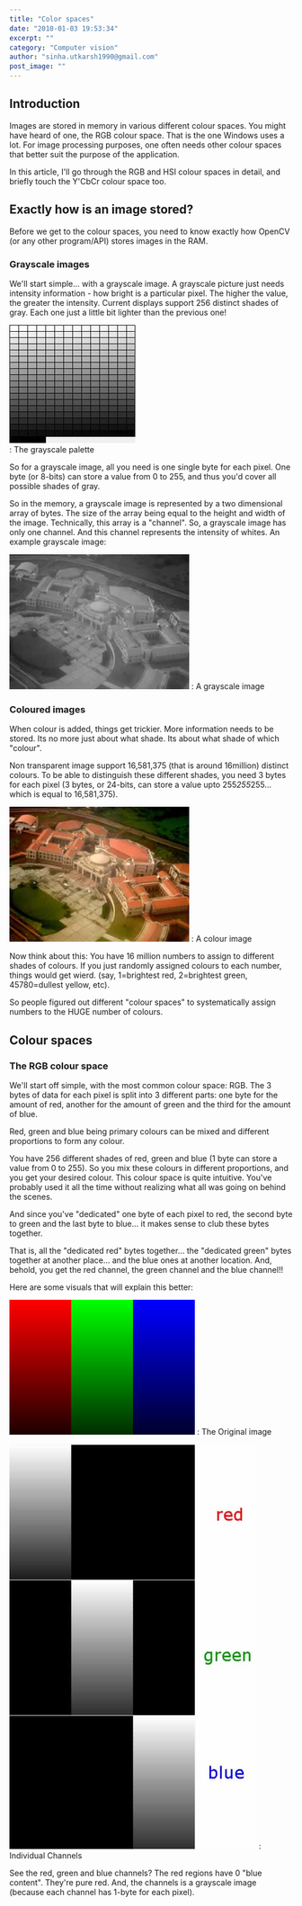 ```yaml
---
title: "Color spaces"
date: "2010-01-03 19:53:34"
excerpt: ""
category: "Computer vision"
author: "sinha.utkarsh1990@gmail.com"
post_image: ""
---
```



## Introduction

Images are stored in memory in various different colour spaces. You might have heard of one, the RGB colour space. That is the one Windows uses a lot. For image processing purposes, one often needs other colour spaces that better suit the purpose of the application.

In this article, I'll go through the RGB and HSI colour spaces in detail, and briefly touch the Y'CbCr colour space too.

## Exactly how is an image stored?

Before we get to the colour spaces, you need to know exactly how OpenCV (or any other program/API) stores images in the RAM.

### Grayscale images

We'll start simple... with a grayscale image. A grayscale picture just needs intensity information - how bright is a particular pixel. The higher the value, the greater the intensity. Current displays support 256 distinct shades of gray. Each one just a little bit lighter than the previous one!

![The grayscale palette](/static/img/tut/grayscale.jpg)  
: The grayscale palette

So for a grayscale image, all you need is one single byte for each pixel. One byte (or 8-bits) can store a value from 0 to 255, and thus you'd cover all possible shades of gray.

So in the memory, a grayscale image is represented by a two dimensional array of bytes. The size of the array being equal to the height and width of the image. Technically, this array is a "channel". So, a grayscale image has only one channel. And this channel represents the intensity of whites. An example grayscale image:

![A grayscale image](/static/img/tut/grayscale_example.jpg)
: A grayscale image

### Coloured images

When colour is added, things get trickier. More information needs to be stored. Its no more just about what shade. Its about what shade of which "colour".

Non transparent image support 16,581,375 (that is around 16million) distinct colours. To be able to distinguish these different shades, you need 3 bytes for each pixel (3 bytes, or 24-bits, can store a value upto 255*255*255... which is equal to 16,581,375).

![A color image](/static/img/tut/colour_example.jpg)
: A colour image

Now think about this: You have 16 million numbers to assign to different shades of colours. If you just randomly assigned colours to each number, things would get wierd. (say, 1=brightest red, 2=brightest green, 45780=dullest yellow, etc).

So people figured out different "colour spaces" to systematically assign numbers to the HUGE number of colours.

## Colour spaces

### The RGB colour space

We'll start off simple, with the most common colour space: RGB. The 3 bytes of data for each pixel is split into 3 different parts: one byte for the amount of red, another for the amount of green and the third for the amount of blue.

Red, green and blue being primary colours can be mixed and different proportions to form any colour.

You have 256 different shades of red, green and blue (1 byte can store a value from 0 to 255). So you mix these colours in different proportions, and you get your desired colour. This colour space is quite intuitive. You've probably used it all the time without realizing what all was going on behind the scenes.

And since you've "dedicated" one byte of each pixel to red, the second byte to green and the last byte to blue... it makes sense to club these bytes together.

That is, all the "dedicated red" bytes together... the "dedicated green" bytes together at another place... and the blue ones at another location. And, behold, you get the red channel, the green channel and the blue channel!!

Here are some visuals that will explain this better:

![Color Spaces](/static/img/tut/colorspace_example.png)
: The Original image

![The RGB Channels](/static/img/tut/rgb_channels.jpg)
: Individual Channels

See the red, green and blue channels? The red regions have 0 "blue content". They're pure red. And, the channels is a grayscale image (because each channel has 1-byte for each pixel).
